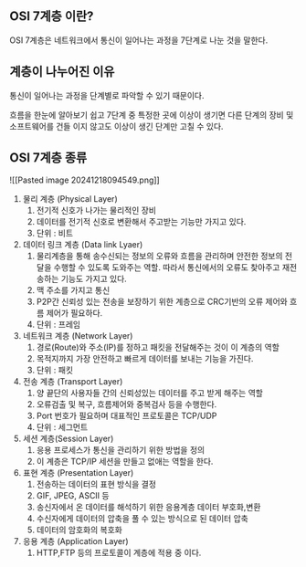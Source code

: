 ## OSI 7계층 이란?
OSI 7계층은 네트워크에서 통신이 일어나는 과정을 7단계로 나눈 것을 말한다.

## 계층이 나누어진 이유
통신이 일어나는 과정을 단계별로 파악할 수 있기 때문이다.

흐름을 한눈에 알아보기 쉽고 7단계 중 특정한 곳에 이상이 생기면 다른 단계의 장비 및 소프트웨어를 건들 이지 않고도 이상이 생긴 단계만 고칠 수 있다.

## OSI 7계층 종류
![[Pasted image 20241218094549.png]]
1. 물리 계층 (Physical Layer)
	1.  전기적 신호가 나가는 물리적인 장비
	2. 데이터를 전기적 신호로 변환해서 주고받는 기능만 가지고 있다. 
	3. 단위 : 비트
2.  데이터 링크 계층 (Data link Lyaer)
	1.  물리계층을 통해 송수신되는 정보의 오류와 흐름을 관리하며 안전한 정보의 전달을 수행할 수 있도록 도와주는 역할. 따라서 통신에서의 오류도 찾아주고 재전송하는 기능도 가지고 있다.
	2. 맥 주소를 가지고 통신
	3. P2P간 신뢰성 있는 전송을 보장하기 위한 계층으로 CRC기반의 오류 제어와 흐름 제어가 필요하다.
	4. 단위 : 프레임
3.  네트워크 계층 (Network Layer)
	1. 경로(Route)와 주소(IP)를 정하고 패킷을 전달해주는 것이 이 계층의 역할
	2. 목적지까지 가장 안전하고 빠르게 데이터를 보내는 기능을 가진다.
	3. 단위 : 패킷
4. 전송 계층 (Transport Layer)
	1. 양 끝단의 사용자들 간의 신뢰성있는 데이터를 주고 받게 해주는 역할
	2. 오류검출 및 복구, 흐름제어와 중복검사 등을 수행한다.
	3. Port 번호가 필요하며 대표적인 프로토콜은 TCP/UDP
	4. 단위 : 세그먼트
5.  세션  계층(Session Layer)
	1.  응용 프로세스가 통신을 관리하기 위한 방법을 정의
	2. 이 계층은 TCP/IP 세션을 만들고 없애는 역할을 한다.
6. 표현 계층 (Presentation Layer)
	1. 전송하는 데이터의 표현 방식을 결정
	2. GIF, JPEG, ASCII 등
	3. 송신자에서 온 데이터를 해석하기 위한 응용계층 데이터 부호화,변환
	4. 수신자에게 데이터의 압축을 풀 수 있는 방식으로 된 데이터 압축
	5. 데이터의 암호화의 복호화
7. 응용 계층 (Application Layer)
	1. HTTP,FTP 등의 프로토콜이 계층에 적용 중 이다.